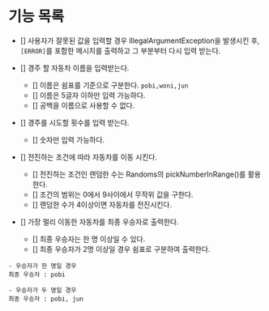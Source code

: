 # 기능 목록

- [] 사용자가 잘못된 값을 입력할 경우 IllegalArgumentException을 발생시킨 후,
    `[ERROR]`를 포함한 메시지를 출력하고 그 부분부터 다시 입력 받는다.

- [] 경주 할 자동차 이름을 입력받는다.
  - [] 이름은 쉼표를 기준으로 구분한다. `pobi,woni,jun`
  - [] 이름은 5글자 이하만 입력 가능하다.
  - [] 공백을 이름으로 사용할 수 없다.

- [] 경주를 시도할 횟수를 입력 받는다.
  - [] 숫자만 입력 가능하다.

- [] 전진하는 조건에 따라 자동차를 이동 시킨다.
  - [] 전진하는 조건인 랜덤한 수는 Randoms의 pickNumberInRange()를 활용한다.
  - [] 조건의 범위는 0에서 9사이에서 무작위 값을 구한다.
  - [] 랜덤한 수가 4이상이면 자동차를 전진시킨다.

- [] 가장 멀리 이동한 자동차를 최종 우승자로 출력한다.
  - [] 최종 우승자는 한 명 이상일 수 있다.
  - [] 최종 우승자가 2명 이상일 경우 쉼표로 구분하여 출력한다.
```agsl
- 우승자가 한 명일 경우
최종 우승자 : pobi

- 우승자가 두 명일 경우
최종 우승자 : pobi, jun
```